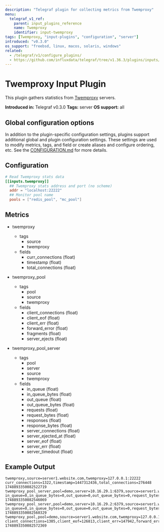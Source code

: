 ```yaml
---
description: "Telegraf plugin for collecting metrics from Twemproxy"
menu:
  telegraf_v1_ref:
    parent: input_plugins_reference
    name: Twemproxy
    identifier: input-twemproxy
tags: [Twemproxy, "input-plugins", "configuration", "server"]
introduced: "v0.3.0"
os_support: "freebsd, linux, macos, solaris, windows"
related:
  - /telegraf/v1/configure_plugins/
  - https://github.com/influxdata/telegraf/tree/v1.36.3/plugins/inputs/twemproxy/README.md, Twemproxy Plugin Source
---
```


# Twemproxy Input Plugin

This plugin gathers statistics from [Twemproxy](https://github.com/twitter/twemproxy) servers.

**Introduced in:** Telegraf v0.3.0
**Tags:** server
**OS support:** all

[twemproxy]: https://github.com/twitter/twemproxy

## Global configuration options <!-- @/docs/includes/plugin_config.md -->

In addition to the plugin-specific configuration settings, plugins support
additional global and plugin configuration settings. These settings are used to
modify metrics, tags, and field or create aliases and configure ordering, etc.
See the [CONFIGURATION.md](/telegraf/v1/configuration/#plugins) for more details.

[CONFIGURATION.md]: ../../../docs/CONFIGURATION.md#plugins

## Configuration

```toml @sample.conf
# Read Twemproxy stats data
[[inputs.twemproxy]]
  ## Twemproxy stats address and port (no scheme)
  addr = "localhost:22222"
  ## Monitor pool name
  pools = ["redis_pool", "mc_pool"]
```

## Metrics

- twemproxy
  - tags
    - source
    - twemproxy
  - fields
    - curr_connections (float)
    - timestamp (float)
    - total_connections (float)

- twemproxy_pool
  - tags
    - pool
    - source
    - twemproxy
  - fields
    - client_connections (float)
    - client_eof (float)
    - client_err (float)
    - forward_error (float)
    - fragments (float)
    - server_ejects (float)

- twemproxy_pool_server
  - tags
    - pool
    - server
    - source
    - twemproxy
  - fields
    - in_queue (float)
    - in_queue_bytes (float)
    - out_queue (float)
    - out_queue_bytes (float)
    - requests (float)
    - request_bytes (float)
    - responses (float)
    - response_bytes (float)
    - server_connections (float)
    - server_ejected_at (float)
    - server_eof (float)
    - server_err (float)
    - server_timedout (float)

## Example Output

```text
twemproxy,source=server1.website.com,twemproxy=127.0.0.1:22222 curr_connections=1322,timestamp=1447312436,total_connections=276448 1748893350082522719
twemproxy_pool_server,pool=demo,server=10.16.29.1:6379,source=server1.website.com,twemproxy=127.0.0.1:22222 in_queue=0,in_queue_bytes=0,out_queue=0,out_queue_bytes=0,request_bytes=2775840400,requests=43604566,response_bytes=7663182096,responses=43603900,server_connections=1,server_ejected_at=0,server_eof=0,server_err=0,server_timedout=24 1748893350082546069
twemproxy_pool_server,pool=demo,server=10.16.29.2:6379,source=server1.website.com,twemproxy=127.0.0.1:22222 in_queue=0,in_queue_bytes=0,out_queue=0,out_queue_bytes=0,request_bytes=2412114759,requests=37870211,response_bytes=5228980582,responses=37869551,server_connections=1,server_ejected_at=0,server_eof=0,server_err=0,server_timedout=25 1748893350082560329
twemproxy_pool,pool=demo,source=server1.website.com,twemproxy=127.0.0.1:22222 client_connections=1305,client_eof=126813,client_err=147942,forward_error=11684,fragments=0,server_ejects=0 1748893350082572369
```
